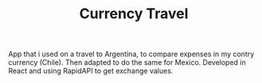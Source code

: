 ﻿---
title: "Currency Travel"
description: "Currency App"
pubDate: "2022-09-26 00:00:00"
heroImage: "/projects/currency-travel.jpg"
technologies:
  - "react"
  - "API"
repoURL: "https://github.com/nedilio/mxn-to-clp"
deployURL: "https://mxn-to-clp.netlify.app/"
---

App that i used on a travel to Argentina, to compare expenses in my contry currency (Chile). Then adapted to do the same for Mexico.
Developed in React and using RapidAPI to get exchange values.
